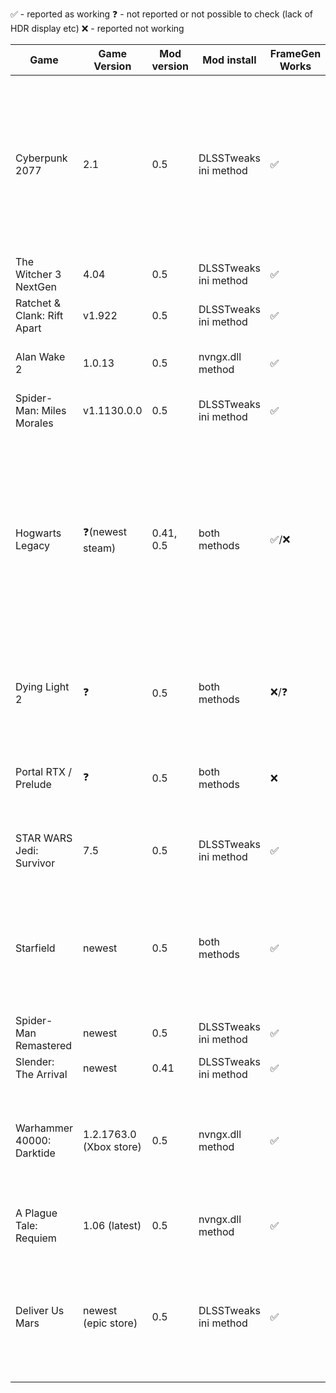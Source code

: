✅ - reported as working
❓ - not reported or not possible to check (lack of HDR display etc)
❌ - reported not working

| Game                        | Game Version | Mod version | Mod install | FrameGen Works | Ingame HDR | Other issues                                           |
|-----------------------------|---------|-------------|-------------|-------|------------|----------------------------------------------------------------------|
| Cyberpunk 2077              | 2.1     | 0.5         | DLSSTweaks ini method  | ✅     | ✅          | Ghosting/artifact line at the bottem of the screen when driving fast, reported no ghosting when using no upscale/FSR2 upscale instead of DLSS, can be issue of DLSS upscale or FG bug |
| The Witcher 3 NextGen       | 4.04    | 0.5         | DLSSTweaks ini method  | ✅     | ✅          | Looks like no issues                                   |
| Ratchet & Clank: Rift Apart | v1.922  | 0.5         | DLSSTweaks ini method  | ✅     | ✅          | Garbled UI even without any upscale enabled            |
| Alan Wake 2                 | 1.0.13  | 0.5         | nvngx.dll method       | ✅     | ✅          | Ghosting around player character in DLSS upscale mode  |
| Spider-Man: Miles Morales   | v1.1130.0.0  | 0.5    | DLSSTweaks ini method  | ✅     | ❓ | Looks like no issues                          |
| Hogwarts Legacy             | ❓(newest steam)  | 0.41, 0.5  | both methods  | ✅/❌ | ❓ | No UI artifacts, can not use DLSS Sharpening with FG, causes game crash. Game crashes after some time of gameplay without errors inside the windows log (nvlddmkm), reported by multiple people (drivers 546.16 and 546.33) |
| Dying Light 2               | ❓      | 0.5         | both methods            | ❌/❓   | ❓ | both install methods reported not working / some people report nvngx.dll method works |
| Portal RTX / Prelude        | ❓      | 0.5         | both methods            | ❌     | ❓ | both install methods reported not working, no FG available or crashing   |
| STAR WARS Jedi: Survivor    | 7.5     | 0.5         | DLSSTweaks ini method  | ✅     | ❓ | User had to rename nvngx.dll to dxgi.dll to make it work   |
| Starfield                   | newest  | 0.5        | both methods           | ✅     | ❓ | Looks to be okay, but nvngx.dll method can crash when travelling between planets, dlsstweaks ini does not  |
| Spider-Man Remastered       | newest  | 0.5        | DLSSTweaks ini method  | ✅     | ❓ | Looks like no issues |
| Slender: The Arrival        | newest  | 0.41       | DLSSTweaks ini method  | ✅     | ❓ | Looks like no issues |
| Warhammer 40000: Darktide   | 1.2.1763.0 (Xbox store) | 0.5 | nvngx.dll method | ✅     | ✅ Windows Auto HDR, no ingame HDR support | Ghosting in UI, as well as weapon model but only when turning fast. Doesn't ghost while running/walking or turning slowly |
| A Plague Tale: Requiem      | 1.06 (latest)    | 0.5        | nvngx.dll method       | ✅     | ❓ | UI ghosting when moving, subtitles not readable  |
| Deliver Us Mars             | newest (epic store)  | 0.5 | DLSSTweaks ini method | ✅ | ❓ | Reported working, small amount of shimmering around hairs etc reported, game must be run from EXE directly, not via epic launcher |
